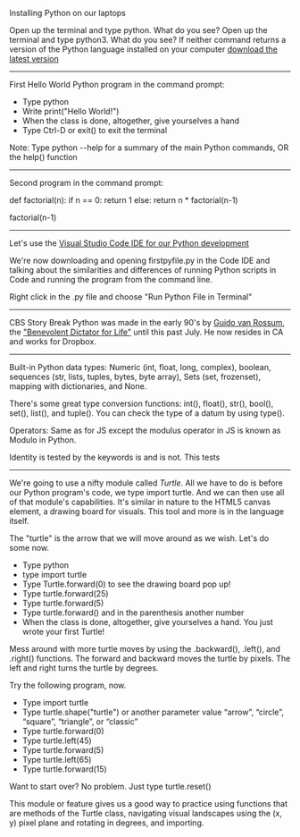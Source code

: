 Installing Python on our laptops

Open up the terminal and type python. What do you see?
Open up the terminal and type python3. What do you see?
If neither command returns a version of the Python language installed on your computer [download the latest version](https://www.python.org/downloads/)

---
First Hello World Python program in the command prompt:

- Type python
- Write print("Hello World!")
- When the class is done, altogether, give yourselves a hand
- Type Ctrl-D or exit() to exit the terminal

Note: Type python --help for a summary of the main Python commands, OR the help() function

---
Second program in the command prompt:

def factorial(n):
	if n == 0:
     	return 1
    else:
        return n * factorial(n-1)

factorial(n-1)

---
Let's use the [Visual Studio Code IDE for our Python development](https://code.visualstudio.com/Download)  

We're now downloading and opening firstpyfile.py in the Code IDE and talking about the similarities and differences of running Python scripts in Code and running the program from the command line.

Right click in the .py file and choose "Run Python File in Terminal"

---
CBS Story Break
Python was made in the early 90's by [Guido van Rossum](https://gvanrossum.github.io//), the ["Benevolent Dictator for Life"](https://en.wikipedia.org/wiki/Benevolent_dictator_for_life) until this past July. He now resides in CA and works for Dropbox.

--- 
Built-in Python data types: Numeric (int, float, long, complex), boolean, sequences (str, lists, tuples, bytes, byte array), Sets (set, frozenset), mapping with dictionaries, and None.

There's some great type conversion functions: int(), float(), str(), bool(), set(), list(), and tuple(). You can check the type of a datum by using type().

Operators: Same as for JS except the modulus operator in JS is known as Modulo in Python.

Identity is tested by the keywords is and is not. This tests

---
We're going to use a nifty module called *Turtle*. All we have to do is before our Python program's code, we type import turtle. And we can then use all of that module's capabilities. It's similar in nature to the HTML5 canvas element, a drawing board for visuals. This tool and more is in the language itself.

The "turtle" is the arrow that we will move around as we wish. Let's do some now.

- Type python
- type import turtle
- Type Turtle.forward(0) to see the drawing board pop up!
- Type turtle.forward(25)
- Type turtle.forward(5)
- Type turtle.forward() and in the parenthesis another number
- When the class is done, altogether, give yourselves a hand. You just wrote your first Turtle!

Mess around with more turtle moves by using the .backward(), .left(), and .right() functions. The forward and backward moves the turtle by pixels. The left and right turns the turtle by degrees.

Try the following program, now.

- Type import turtle
- Type turtle.shape("turtle") or another parameter value “arrow”, “circle”, “square”, “triangle”, or “classic”
- Type turtle.forward(0) 
- Type turtle.left(45)
- Type turtle.forward(5)
- Type turtle.left(65)
- Type turtle.forward(15)

Want to start over? No problem. Just type turtle.reset()

This module or feature gives us a good way to practice using functions that are methods of the Turtle class, navigating visual landscapes using the (x, y) pixel plane and rotating in degrees, and importing.